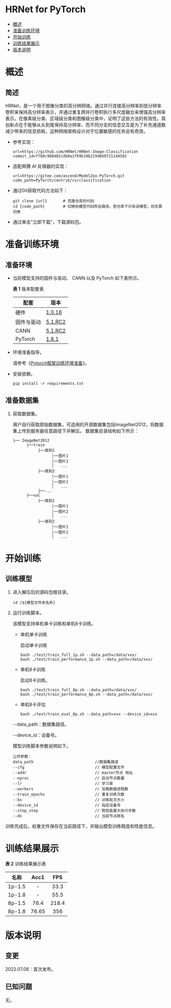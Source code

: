 # HRNet for PyTorch

-   [概述](概述.md)
-   [准备训练环境](准备训练环境.md)
-   [开始训练](开始训练.md)
-   [训练结果展示](训练结果展示.md)
-   [版本说明](版本说明.md)



# 概述

## 简述
HRNet，是一个用于图像分类的高分辨网络。通过并行连接高分辨率到低分辨率卷积来保持高分辨率表示，并通过重复跨并行卷积执行多尺度融合来增强高分辨率表示。在像素级分类、区域级分类和图像级分类中，证明了这些方法的有效性。其创新点在于能够从头到尾保持高分辨率，而不同分支的信息交互是为了补充通道数减少带来的信息损耗，这种网络架构设计对于位置敏感的任务会有奇效。

- 参考实现：

  ```
  url=https://github.com/HRNet/HRNet-Image-Classification
  commit_id=f760c988482cdb8a1f69b10b219d669721144582
  ```

- 适配昇腾 AI 处理器的实现：

  ```
  url=https://gitee.com/ascend/ModelZoo-PyTorch.git
  code_path=PyTorch/contrib/cv/classification
  ```

- 通过Git获取代码方法如下：

  ```
  git clone {url}       # 克隆仓库的代码
  cd {code_path}        # 切换到模型代码所在路径，若仓库下只有该模型，则无需切换
  ```

- 通过单击“立即下载”，下载源码包。

# 准备训练环境

## 准备环境

- 当前模型支持的固件与驱动、 CANN 以及 PyTorch 如下表所示。

  **表 1**  版本配套表

  | 配套       | 版本                                                         |
  | ---------- | ------------------------------------------------------------ |
  | 硬件 | [1.0.16](https://www.hiascend.com/hardware/firmware-drivers?tag=commercial) |
  | 固件与驱动 | [5.1.RC2](https://www.hiascend.com/hardware/firmware-drivers?tag=commercial) |
  | CANN       | [5.1.RC2](https://www.hiascend.com/software/cann/commercial?version=5.1.RC1) |
  | PyTorch    | [1.8.1](https://gitee.com/ascend/pytorch/tree/master/)|

- 环境准备指导。

  请参考《[Pytorch框架训练环境准备](https://www.hiascend.com/document/detail/zh/ModelZoo/pytorchframework/ptes)》。

- 安装依赖。

  ```
  pip install -r requirements.txt
  ```

## 准备数据集

1. 获取数据集。

   用户自行获取原始数据集，可选用的开源数据集包括ImageNet2012，将数据集上传到服务器任意路径下并解压。 数据集目录结构如下所示：

   ```
   ├── ImageNet2012
         ├──train
              ├──类别1
                    │──图片1
                    │──图片2
                    │   ...
              ├──类别2
                    │──图片1
                    │──图片2
                    │   ...
              ├──...
         ├──val
              ├──类别1
                    │──图片1
                    │──图片2
                    │   ...
              ├──类别2
                    │──图片1
                    │──图片2
                    │   ...
   ```

# 开始训练

## 训练模型

1. 进入解压后的源码包根目录。

   ```
   cd /${模型文件夹名称}
   ```

2. 运行训练脚本。

   该模型支持单机单卡训练和单机8卡训练。

   - 单机单卡训练

     启动单卡训练
     ```
     bash ./test/train_full_1p.sh --data_path=/data/xxx/
     bash ./test/train_performance_1p.sh --data_path=/data/xxx/
     ```

   - 单机8卡训练

     启动8卡训练。

     ```
     bash ./test/train_full_8p.sh --data_path=/data/xxx/
     bash ./test/train_performance_8p.sh --data_path=/data/xxx/
     ```
    - 单机8卡评估
        ```
        bash ./test/train_eval_8p.sh --data_path=xxx --device_id=xxx
        ```

   --data_path：数据集路径。

   --device_id：设备号。

   模型训练脚本参数说明如下。

   ```
   公共参数：
   data_path                           //数据集路径
   --cfg                               // 模型配置文件
   --addr                              // master节点 地址
   --nproc                             // 启动节点数量
   --lr                                // 学习率
   --workers                           // 加载数据进程数
   --train_epochs                      // 重复训练次数
   --bs                                // 训练批次大小
   --device_id                         // 指定设备号
   --stop_step                         // 跑性能最大执行步数
   --dn                                // 当前节点排名
   ```

 训练完成后，权重文件保存在当前路径下，并输出模型训练精度和性能信息。


# 训练结果展示

**表 2**  训练结果展示表

| 名称         | Acc1      | FPS       |
| :---------:  | :------: | :------:  |
| 1p-1.5      | -        | 33.3       |
| 1p-1.8      | -        | 55.5       |
| 8p-1.5      | 76.4     | 218.4      |
| 8p-1.8      | 76.65     | 356      |

# 版本说明

## 变更

2022.07.08：首次发布。

## 已知问题

无。









